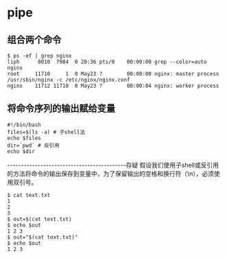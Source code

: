 # pipe

## 组合两个命令

```shell
$ ps -ef | grep nginx
liph      8010  7984  0 20:36 pts/0    00:00:00 grep --color=auto nginx
root     11710     1  0 May23 ?        00:00:00 nginx: master process /usr/sbin/nginx -c /etc/nginx/nginx.conf
nginx    11712 11710  0 May23 ?        00:00:04 nginx: worker process
```

## 将命令序列的输出赋给变量

```shell
#!/bin/bash
files=$(ls -a) # 子shell法
echo $files
dir=`pwd` # 反引用
echo $dir
```

-------------------------------------------存疑
假设我们使用子shell或反引用的方法将命令的输出保存到变量中，为了保留输出的空格和换行符（\n），必须使用双引号。

```shell
$ cat text.txt 
1
2
3
$ out=$(cat text.txt)
$ echo $out
1 2 3
$ out="$(cat text.txt)"
$ echo $out
1 2 3
```